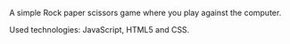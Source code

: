 A simple Rock paper scissors game where you play against the computer.

Used technologies: JavaScript, HTML5 and CSS.